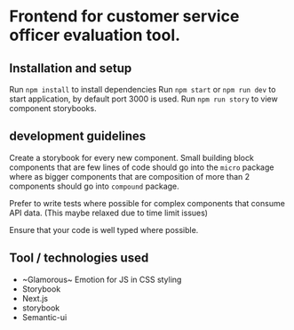 # Frontend for customer service officer evaluation tool.

## Installation and setup

Run `npm install` to install dependencies
Run `npm start` or `npm run dev` to start application, by default port 3000 is used.
Run `npm run story` to view component storybooks.

## development guidelines

Create a storybook for every new component. Small building block components that are few lines of code
should go into the `micro` package where as bigger components that are composition of more than 2 components
should go into `compound` package.

Prefer to write tests where possible for complex components that consume API data. (This maybe relaxed due to time limit issues)

Ensure that your code is well typed where possible.

## Tool / technologies used

- ~Glamorous~ Emotion for JS in CSS styling
- Storybook
- Next.js
- storybook
- Semantic-ui
